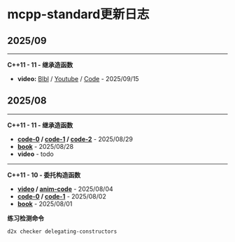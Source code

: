 # mcpp-standard更新日志

## 2025/09

---
**C++11 - 11 - 继承造函数**

- **video:** [Blbl](https://www.bilibili.com/video/BV1bspBzFEEC) / [Youtube]() / [Code]() - 2025/09/15

## 2025/08

---
**C++11 - 11 - 继承造函数**

- **[code-0](https://github.com/Sunrisepeak/mcpp-standard/blob/main/dslings/cpp11/11-inherited-constructors-0.cpp) / [code-1](https://github.com/Sunrisepeak/mcpp-standard/blob/main/dslings/cpp11/11-inherited-constructors-1.cpp) / [code-2](https://github.com/Sunrisepeak/mcpp-standard/blob/main/dslings/cpp11/11-inherited-constructors-2.cpp)** - 2025/08/29
- **[book](https://sunrisepeak.github.io/mcpp-standard/cpp11/11-inherited-constructors.html)** - 2025/08/28
- **video** - todo

---
**C++11 - 10 - 委托构造函数**

- **[video](https://www.bilibili.com/video/BV1zft3zSEER) / [anim-code](https://github.com/Sunrisepeak/mcpp-standard/blob/main/videos/cpp11/10-delegating-constructors.py)** - 2025/08/04
- **[code-0](https://github.com/Sunrisepeak/mcpp-standard/blob/main/dslings/cpp11/10-delegating-constructors-0.cpp) / [code-1](https://github.com/Sunrisepeak/mcpp-standard/blob/main/dslings/cpp11/10-delegating-constructors-1.cpp)** - 2025/08/02
- **[book](https://github.com/Sunrisepeak/mcpp-standard/blob/main/book/src/cpp11/10-delegating-constructors.md)** - 2025/08/01

**练习检测命令**

```bash
d2x checker delegating-constructors
```